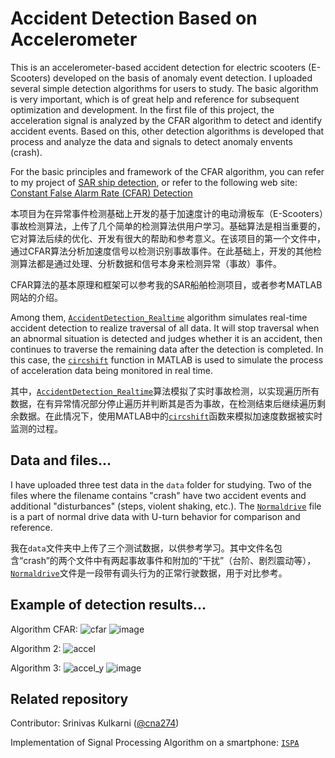 # Accident Detection Based on Accelerometer

This is an accelerometer-based accident detection for electric scooters (E-Scooters) developed on the basis of anomaly event detection. I uploaded several simple detection algorithms for users to study. The basic algorithm is very important, which is of great help and reference for subsequent optimization and development. In the first file of this project, the acceleration signal is analyzed by the CFAR algorithm to detect and identify accident events. Based on this, other detection algorithms is developed that process and analyze the data and signals to detect anomaly envents (crash).

For the basic principles and framework of the CFAR algorithm, you can refer to my project of [SAR ship detection](https://github.com/Rc-W024/SAR_Ship_detection_CFAR#constant-false-alarm-rate-cfar), or refer to the following web site: [Constant False Alarm Rate (CFAR) Detection](https://ww2.mathworks.cn/help/phased/ug/constant-false-alarm-rate-cfar-detection.html)

本项目为在异常事件检测基础上开发的基于加速度计的电动滑板车（E-Scooters）事故检测算法，上传了几个简单的检测算法供用户学习。基础算法是相当重要的，它对算法后续的优化、开发有很大的帮助和参考意义。在该项目的第一个文件中，通过CFAR算法分析加速度信号以检测识别事故事件。在此基础上，开发的其他检测算法都是通过处理、分析数据和信号本身来检测异常（事故）事件。

CFAR算法的基本原理和框架可以参考我的SAR船舶检测项目，或者参考MATLAB网站的介绍。

Among them, [`AccidentDetection_Realtime`](https://github.com/Rc-W024/AccidDetec-Accel/blob/main/AccidentDetection_Realtime.m) algorithm simulates real-time accident detection to realize traversal of all data. It will stop traversal when an abnormal situation is detected and judges whether it is an accident, then continues to traverse the remaining data after the detection is completed. In this case, the [`circshift`](https://www.mathworks.com/help/matlab/ref/circshift.html) function in MATLAB is used to simulate the process of acceleration data being monitored in real time.

其中，[`AccidentDetection_Realtime`](https://github.com/Rc-W024/AccidDetec-Accel/blob/main/AccidentDetection_Realtime.m)算法模拟了实时事故检测，以实现遍历所有数据，在有异常情况部分停止遍历并判断其是否为事故，在检测结束后继续遍历剩余数据。在此情况下，使用MATLAB中的[`circshift`](https://www.mathworks.com/help/matlab/ref/circshift.html)函数来模拟加速度数据被实时监测的过程。

## Data and files...
I have uploaded three test data in the `data` folder for studying. Two of the files where the filename contains "crash" have two accident events and additional "disturbances" (steps, violent shaking, etc.). The [`Normaldrive`](https://github.com/Rc-W024/AccidDetec-Accel/blob/main/data/Normaldrive.tsv) file is a part of normal drive data with U-turn behavior for comparison and reference.

我在`data`文件夹中上传了三个测试数据，以供参考学习。其中文件名包含“crash”的两个文件中有两起事故事件和附加的“干扰”（台阶、剧烈震动等），[`Normaldrive`](https://github.com/Rc-W024/AccidDetec-Accel/blob/main/data/Normaldrive.tsv)文件是一段带有调头行为的正常行驶数据，用于对比参考。

## Example of detection results...
Algorithm CFAR:
![cfar](https://user-images.githubusercontent.com/97808991/156751830-3220bc8e-1b9a-4ff6-827d-5d37ef054066.png)
![image](https://user-images.githubusercontent.com/97808991/156751927-ad3edd30-d26f-488a-b9f3-4e686257a73a.png)

Algorithm 2:
![accel](https://user-images.githubusercontent.com/97808991/156752181-45d5baad-4693-466f-98d5-f53a67d7868e.png)

Algorithm 3:
![accel_y](https://user-images.githubusercontent.com/97808991/156752351-1a3d5a43-6434-44f1-8716-4dc73af61fef.png)
![image](https://user-images.githubusercontent.com/97808991/156752457-5e4fa8ad-3277-4085-9f0e-66f7a8655270.png)

## Related repository
Contributor: Srinivas Kulkarni ([@cna274](https://github.com/cna274))

Implementation of Signal Processing Algorithm on a smartphone: [`ISPA`](https://github.com/Rc-W024/Implementation-of-Signal-Processing-Algorithm-on-a-smartphone)

